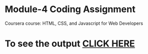 # Module-4 Coding Assignment

Coursera course: HTML, CSS, and Javascript for Web Developers

# To see the output [CLICK HERE](https://ashish23072002.github.io/module4-solution/)

